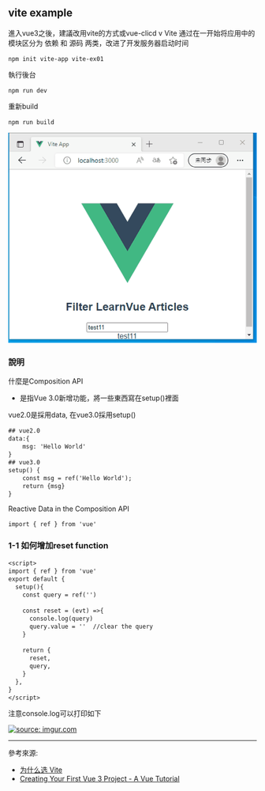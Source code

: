 ## vite example 


進入vue3之後，建議改用vite的方式或vue-clicd v
Vite 通过在一开始将应用中的模块区分为 依赖 和 源码 两类，改进了开发服务器启动时间
```
npm init vite-app vite-ex01
```

執行後台
```
npm run dev
```

重新build
```
npm run build
```

![image](https://github.com/erwinchang/vue-example/blob/vite-ex02/test.gif)


### 說明

什麼是Composition API
- 是指Vue 3.0新增功能，將一些東西寫在setup()裡面

vue2.0是採用data, 在vue3.0採用setup()
```
## vue2.0
data:{
	msg: 'Hello World'
}
## vue3.0
setup() {
	const msg = ref('Hello World');
	return {msg}
}
```


Reactive Data in the Composition API
```
import { ref } from 'vue'
```

### 1-1 如何增加reset function

```
<script>
import { ref } from 'vue'
export default {
  setup(){
    const query = ref('')

    const reset = (evt) =>{
      console.log(query)
      query.value = ''  //clear the query
    }

    return {
      reset,
      query,
    }
  },
}
</script>
```

注意console.log可以打印如下

<a href="https://imgur.com/FvnIqUH"><img src="https://i.imgur.com/FvnIqUH.png" title="source: imgur.com" width="400px" /></a>

------------

參考來源:  
- [为什么选 Vite][1]  
- [Creating Your First Vue 3 Project - A Vue Tutorial][2]  

[1]:https://cn.vitejs.dev/guide/why.html#the-problems
[2]:https://learnvue.co/tutorials/intro-to-vue-3